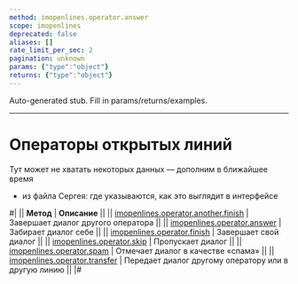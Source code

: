 ```yaml
---
method: imopenlines.operator.answer
scope: imopenlines
deprecated: false
aliases: []
rate_limit_per_sec: 2
pagination: unknown
params: {"type":"object"}
returns: {"type":"object"}
---
```


Auto-generated stub. Fill in params/returns/examples.

---

# Операторы открытых линий



Тут может не хватать некоторых данных — дополним в ближайшее время







- из файла Сергея: где указываются, как это выглядит в интерфейсе





#|
|| **Метод** | **Описание** ||
|| [imopenlines.operator.another.finish](./imopenlines-operator-another-finish.md) | Завершает диалог другого оператора ||
|| [imopenlines.operator.answer](./imopenlines-operator-answer.md) | Забирает диалог себе ||
|| [imopenlines.operator.finish](./imopenlines-operator-finish.md) | Завершает свой диалог ||
|| [imopenlines.operator.skip](./imopenlines-operator-skip.md) | Пропускает диалог ||
|| [imopenlines.operator.spam](./imopenlines-operator-spam.md) | Отмечает диалог в качестве «спама» ||
|| [imopenlines.operator.transfer](./imopenlines-operator-transfer.md) | Передает диалог другому оператору или в другую линию ||
|#

